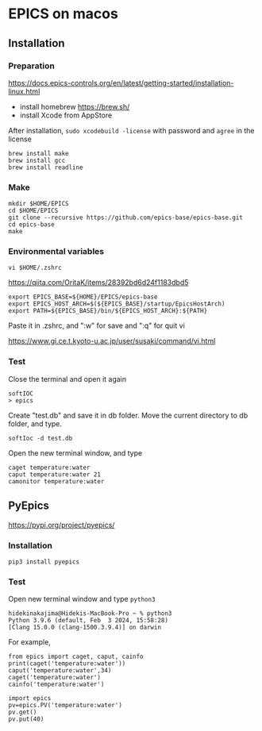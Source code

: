 # EPICS on macos

## Installation

### Preparation

https://docs.epics-controls.org/en/latest/getting-started/installation-linux.html

- install homebrew https://brew.sh/
- install Xcode from AppStore

After installation, `sudo xcodebuild -license` with password and `agree` in the license

```
brew install make
brew install gcc
brew install readline
```

### Make
```
mkdir $HOME/EPICS
cd $HOME/EPICS
git clone --recursive https://github.com/epics-base/epics-base.git
cd epics-base
make
```

### Environmental variables

```
vi $HOME/.zshrc
```

https://qiita.com/OritaK/items/28392bd6d24f1183dbd5

```
export EPICS_BASE=${HOME}/EPICS/epics-base
export EPICS_HOST_ARCH=$(${EPICS_BASE}/startup/EpicsHostArch)
export PATH=${EPICS_BASE}/bin/${EPICS_HOST_ARCH}:${PATH}
```
Paste it in .zshrc, and ":w" for save and ":q" for quit vi

https://www.gi.ce.t.kyoto-u.ac.jp/user/susaki/command/vi.html

### Test
Close the terminal and open it again
```
softIOC
> epics
```

Create "test.db" and save it in db folder. Move the current directory to db folder, and type.

```
softIoc -d test.db
```

Open the new terminal window, and type

```
caget temperature:water
caput temperature:water 21
camonitor temperature:water
```

## PyEpics

https://pypi.org/project/pyepics/

### Installation

```
pip3 install pyepics
```


### Test

Open new terminal window and type `python3`

```
hidekinakajima@Hidekis-MacBook-Pro ~ % python3
Python 3.9.6 (default, Feb  3 2024, 15:58:28) 
[Clang 15.0.0 (clang-1500.3.9.4)] on darwin
```

For example,
```
from epics import caget, caput, cainfo
print(caget('temperature:water'))
caput('temperature:water',34)
caget('temperature:water')
cainfo('temperature:water')
```


```
import epics
pv=epics.PV('temperature:water')
pv.get()
pv.put(40)
```



